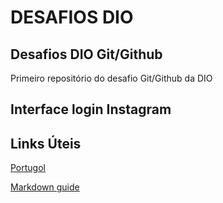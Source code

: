 # DESAFIOS DIO

## Desafios DIO Git/Github
Primeiro repositório do desafio Git/Github da DIO


## Interface login Instagram


## Links Úteis
[Portugol](https://portugol-webstudio.cubos.io/ide)

[Markdown guide](https://www.markdownguide.org/)
